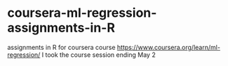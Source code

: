 
# coursera-ml-regression-assignments-in-R
assignments in R for coursera course https://www.coursera.org/learn/ml-regression/
I took the course session ending May 2

